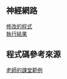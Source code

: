 ## 神經網路
[修改的程式](https://github.com/a922777/ai108b/blob/master/HW2/net3.py)\
[執行結果](https://github.com/a922777/ai108b/blob/master/HW2/result.md)

## 程式碼參考來源
[老師的課堂範例](https://github.com/ccccourse/ai/tree/master/python/03-neuralnet/04-net)

